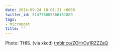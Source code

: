 ```yaml
---
date: 2014-09-24 10:01:21 +0000
twitter_id: 514776605366181889
tags:
- micropost
title: ''
---
```


Photo: THIS. (via xkcd) [tmblr.co/ZOHrOy1RZZZaQ](http://tmblr.co/ZOHrOy1RZZZaQ)
